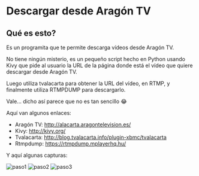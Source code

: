 # Descargar desde Aragón TV

## Qué es esto?

Es un programita que te permite descarga vídeos desde Aragón TV.

No tiene ningún misterio, es un pequeño script hecho en Python usando Kivy que pide al usuario la URL de la página donde está el vídeo que quiere descargar desde Aragón TV.

Luego utiliza tvalacarta para obtener la URL del vídeo, en RTMP, y finalmente utiliza RTMPDUMP para descargarlo.

Vale... dicho así parece que no es tan sencillo :joy:

Aquí van algunos enlaces:

- Aragón TV: http://alacarta.aragontelevision.es/
- Kivy: http://kivy.org/
- Tvalacarta: http://blog.tvalacarta.info/plugin-xbmc/tvalacarta
- Rtmpdump: https://rtmpdump.mplayerhq.hu/

Y aquí algunas capturas:

![paso1](http://media.tvalacarta.info/descargar/aragontv/paso1n.jpg)
![paso2](http://media.tvalacarta.info/descargar/aragontv/paso2n.jpg)
![paso3](http://media.tvalacarta.info/descargar/aragontv/paso3n.jpg)
